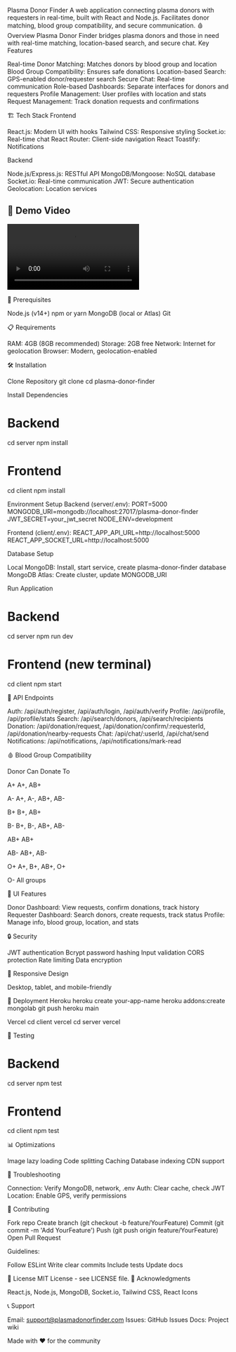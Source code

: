 Plasma Donor Finder
A web application connecting plasma donors with requesters in real-time, built with React and Node.js. Facilitates donor matching, blood group compatibility, and secure communication.
🩸 Overview
Plasma Donor Finder bridges plasma donors and those in need with real-time matching, location-based search, and secure chat.
Key Features

Real-time Donor Matching: Matches donors by blood group and location
Blood Group Compatibility: Ensures safe donations
Location-based Search: GPS-enabled donor/requester search
Secure Chat: Real-time communication
Role-based Dashboards: Separate interfaces for donors and requesters
Profile Management: User profiles with location and stats
Request Management: Track donation requests and confirmations

🏗️ Tech Stack
Frontend

React.js: Modern UI with hooks
Tailwind CSS: Responsive styling
Socket.io: Real-time chat
React Router: Client-side navigation
React Toastify: Notifications

Backend

Node.js/Express.js: RESTful API
MongoDB/Mongoose: NoSQL database
Socket.io: Real-time communication
JWT: Secure authentication
Geolocation: Location services

## 🎥 Demo Video

<video controls>
  <source src="https://raw.githubusercontent.com/yourusername/plasma-donor-finder/main/assets/demo.mp4" type="video/mp4">
  Your browser does not support the video tag.
</video>

🚀 Prerequisites

Node.js (v14+)
npm or yarn
MongoDB (local or Atlas)
Git

📋 Requirements

RAM: 4GB (8GB recommended)
Storage: 2GB free
Network: Internet for geolocation
Browser: Modern, geolocation-enabled

🛠️ Installation

Clone Repository
git clone <repository-url>
cd plasma-donor-finder


Install Dependencies
# Backend
cd server
npm install

# Frontend
cd client
npm install


Environment Setup
Backend (server/.env):
PORT=5000
MONGODB_URI=mongodb://localhost:27017/plasma-donor-finder
JWT_SECRET=your_jwt_secret
NODE_ENV=development

Frontend (client/.env):
REACT_APP_API_URL=http://localhost:5000
REACT_APP_SOCKET_URL=http://localhost:5000


Database Setup

Local MongoDB: Install, start service, create plasma-donor-finder database
MongoDB Atlas: Create cluster, update MONGODB_URI


Run Application
# Backend
cd server
npm run dev

# Frontend (new terminal)
cd client
npm start



🎯 API Endpoints

Auth: /api/auth/register, /api/auth/login, /api/auth/verify
Profile: /api/profile, /api/profile/stats
Search: /api/search/donors, /api/search/recipients
Donation: /api/donation/request, /api/donation/confirm/:requesterId, /api/donation/nearby-requests
Chat: /api/chat/:userId, /api/chat/send
Notifications: /api/notifications, /api/notifications/mark-read

🩸 Blood Group Compatibility



Donor
Can Donate To



A+
A+, AB+


A-
A+, A-, AB+, AB-


B+
B+, AB+


B-
B+, B-, AB+, AB-


AB+
AB+


AB-
AB+, AB-


O+
A+, B+, AB+, O+


O-
All groups


🎨 UI Features

Donor Dashboard: View requests, confirm donations, track history
Requester Dashboard: Search donors, create requests, track status
Profile: Manage info, blood group, location, and stats

🔒 Security

JWT authentication
Bcrypt password hashing
Input validation
CORS protection
Rate limiting
Data encryption

📱 Responsive Design

Desktop, tablet, and mobile-friendly

🚀 Deployment
Heroku
heroku create your-app-name
heroku addons:create mongolab
git push heroku main

Vercel
cd client
vercel
cd server
vercel

🧪 Testing
# Backend
cd server
npm test

# Frontend
cd client
npm test

📊 Optimizations

Image lazy loading
Code splitting
Caching
Database indexing
CDN support

🐛 Troubleshooting

Connection: Verify MongoDB, network, .env
Auth: Clear cache, check JWT
Location: Enable GPS, verify permissions

🤝 Contributing

Fork repo
Create branch (git checkout -b feature/YourFeature)
Commit (git commit -m 'Add YourFeature')
Push (git push origin feature/YourFeature)
Open Pull Request

Guidelines:

Follow ESLint
Write clear commits
Include tests
Update docs

📄 License
MIT License - see LICENSE file.
🙏 Acknowledgments

React.js, Node.js, MongoDB, Socket.io, Tailwind CSS, React Icons

📞 Support

Email: support@plasmadonorfinder.com
Issues: GitHub Issues
Docs: Project wiki


Made with ❤️ for the community

